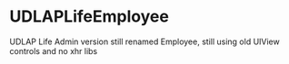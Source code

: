 # UDLAPLifeEmployee
UDLAP Life Admin version still renamed Employee, still using old UIView controls and no xhr libs

